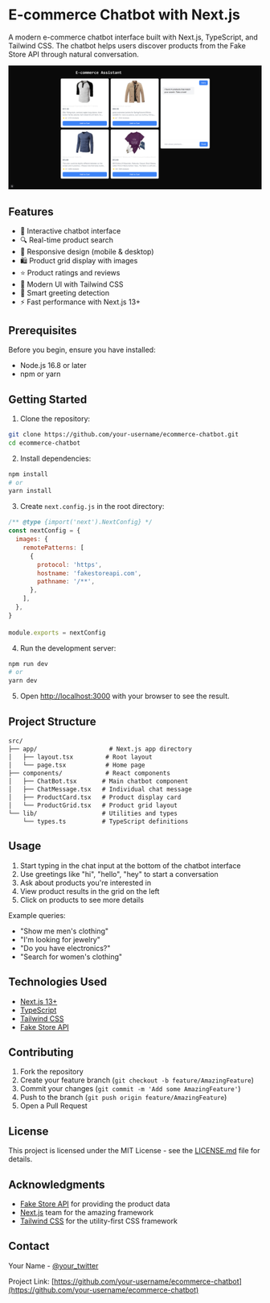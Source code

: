 # E-commerce Chatbot with Next.js

A modern e-commerce chatbot interface built with Next.js, TypeScript, and Tailwind CSS. The chatbot helps users discover products from the Fake Store API through natural conversation.

![E-commerce Chatbot](public/image.png)

## Features

- 🤖 Interactive chatbot interface
- 🔍 Real-time product search
- 📱 Responsive design (mobile & desktop)
- 🛍️ Product grid display with images
- ⭐ Product ratings and reviews
- 🎨 Modern UI with Tailwind CSS
- 💬 Smart greeting detection
- ⚡ Fast performance with Next.js 13+

## Prerequisites

Before you begin, ensure you have installed:
- Node.js 16.8 or later
- npm or yarn

## Getting Started

1. Clone the repository:
```bash
git clone https://github.com/your-username/ecommerce-chatbot.git
cd ecommerce-chatbot
```

2. Install dependencies:
```bash
npm install
# or
yarn install
```

3. Create `next.config.js` in the root directory:
```javascript
/** @type {import('next').NextConfig} */
const nextConfig = {
  images: {
    remotePatterns: [
      {
        protocol: 'https',
        hostname: 'fakestoreapi.com',
        pathname: '/**',
      },
    ],
  },
}

module.exports = nextConfig
```

4. Run the development server:
```bash
npm run dev
# or
yarn dev
```

5. Open [http://localhost:3000](http://localhost:3000) with your browser to see the result.

## Project Structure

```
src/
├── app/                    # Next.js app directory
│   ├── layout.tsx         # Root layout
│   └── page.tsx           # Home page
├── components/            # React components
│   ├── ChatBot.tsx       # Main chatbot component
│   ├── ChatMessage.tsx   # Individual chat message
│   ├── ProductCard.tsx   # Product display card
│   └── ProductGrid.tsx   # Product grid layout
└── lib/                  # Utilities and types
    └── types.ts          # TypeScript definitions
```

## Usage

1. Start typing in the chat input at the bottom of the chatbot interface
2. Use greetings like "hi", "hello", "hey" to start a conversation
3. Ask about products you're interested in
4. View product results in the grid on the left
5. Click on products to see more details

Example queries:
- "Show me men's clothing"
- "I'm looking for jewelry"
- "Do you have electronics?"
- "Search for women's clothing"

## Technologies Used

- [Next.js 13+](https://nextjs.org/)
- [TypeScript](https://www.typescriptlang.org/)
- [Tailwind CSS](https://tailwindcss.com/)
- [Fake Store API](https://fakestoreapi.com/)

## Contributing

1. Fork the repository
2. Create your feature branch (`git checkout -b feature/AmazingFeature`)
3. Commit your changes (`git commit -m 'Add some AmazingFeature'`)
4. Push to the branch (`git push origin feature/AmazingFeature`)
5. Open a Pull Request

## License

This project is licensed under the MIT License - see the [LICENSE.md](LICENSE.md) file for details.

## Acknowledgments

- [Fake Store API](https://fakestoreapi.com/) for providing the product data
- [Next.js](https://nextjs.org/) team for the amazing framework
- [Tailwind CSS](https://tailwindcss.com/) for the utility-first CSS framework

## Contact

Your Name - [@your_twitter](https://twitter.com/your_twitter)

Project Link: [https://github.com/your-username/ecommerce-chatbot](https://github.com/your-username/ecommerce-chatbot)